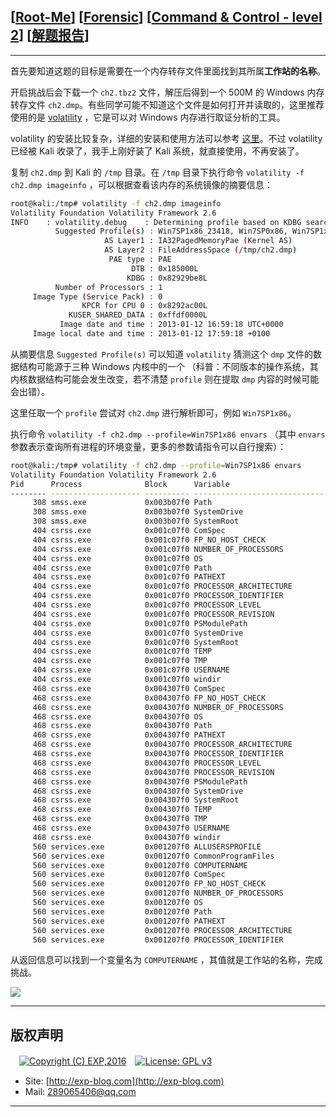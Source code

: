 ## [[Root-Me](https://www.root-me.org/)] [[Forensic](https://www.root-me.org/en/Challenges/Forensic/)] [[Command & Control - level 2](https://www.root-me.org/en/Challenges/Forensic/Command-Control-level-2)] [[解题报告](https://exp-blog.com/safe/ctf/rootme/forensic/command-control-level-2/)]

------

首先要知道这题的目标是需要在一个内存转存文件里面找到其所属**工作站的名称**。

开启挑战后会下载一个 `ch2.tbz2` 文件，解压后得到一个 500M 的 Windows 内存转存文件 `ch2.dmp`。有些同学可能不知道这个文件是如何打开并读取的，这里推荐使用的是 [volatility](https://github.com/volatilityfoundation/volatility) ，它是可以对 Windows 内存进行取证分析的工具。

volatility 的安装比较复杂，详细的安装和使用方法可以参考 [这里](https://www.freebuf.com/sectool/124690.html)。不过 volatility 已经被 Kali 收录了，我手上刚好装了 Kali 系统，就直接使用，不再安装了。

复制 `ch2.dmp` 到 Kali 的 `/tmp` 目录。在 `/tmp` 目录下执行命令 `volatility -f ch2.dmp imageinfo` ，可以根据查看该内存的系统镜像的摘要信息：

```bash
root@kali:/tmp# volatility -f ch2.dmp imageinfo
Volatility Foundation Volatility Framework 2.6
INFO    : volatility.debug    : Determining profile based on KDBG search...
          Suggested Profile(s) : Win7SP1x86_23418, Win7SP0x86, Win7SP1x86
                     AS Layer1 : IA32PagedMemoryPae (Kernel AS)
                     AS Layer2 : FileAddressSpace (/tmp/ch2.dmp)
                      PAE type : PAE
                           DTB : 0x185000L
                          KDBG : 0x82929be8L
          Number of Processors : 1
     Image Type (Service Pack) : 0
                KPCR for CPU 0 : 0x8292ac00L
             KUSER_SHARED_DATA : 0xffdf0000L
           Image date and time : 2013-01-12 16:59:18 UTC+0000
     Image local date and time : 2013-01-12 17:59:18 +0100
```
从摘要信息 `Suggested Profile(s)` 可以知道 `volatility` 猜测这个 `dmp` 文件的数据结构可能源于三种 Windows 内核中的一个 （科普：不同版本的操作系统，其内核数据结构可能会发生改变，若不清楚 `profile` 则在提取 `dmp` 内容的时候可能会出错）。

这里任取一个 `profile` 尝试对 `ch2.dmp` 进行解析即可，例如 `Win7SP1x86`。

执行命令 `volatility -f ch2.dmp --profile=Win7SP1x86 envars` （其中 `envars` 参数表示查询所有进程的环境变量，更多的参数请指令可以自行搜索）：

```bash
root@kali:/tmp# volatility -f ch2.dmp --profile=Win7SP1x86 envars
Volatility Foundation Volatility Framework 2.6
Pid      Process              Block      Variable                       Value
-------- -------------------- ---------- ------------------------------ -----
     308 smss.exe             0x003b07f0 Path                           C:\Windows\System32
     308 smss.exe             0x003b07f0 SystemDrive                    C:
     308 smss.exe             0x003b07f0 SystemRoot                     C:\Windows
     404 csrss.exe            0x001c07f0 ComSpec                        C:\Windows\system32\cmd.exe
     404 csrss.exe            0x001c07f0 FP_NO_HOST_CHECK               NO
     404 csrss.exe            0x001c07f0 NUMBER_OF_PROCESSORS           1
     404 csrss.exe            0x001c07f0 OS                             Windows_NT
     404 csrss.exe            0x001c07f0 Path                           C:\Windows\system32;C:\Windows;C:\Windows\System32\Wbem;C:\Windows\System32\WindowsPowerShell\v1.0\
     404 csrss.exe            0x001c07f0 PATHEXT                        .COM;.EXE;.BAT;.CMD;.VBS;.VBE;.JS;.JSE;.WSF;.WSH;.MSC
     404 csrss.exe            0x001c07f0 PROCESSOR_ARCHITECTURE         x86
     404 csrss.exe            0x001c07f0 PROCESSOR_IDENTIFIER           x86 Family 6 Model 23 Stepping 6, GenuineIntel
     404 csrss.exe            0x001c07f0 PROCESSOR_LEVEL                6
     404 csrss.exe            0x001c07f0 PROCESSOR_REVISION             1706
     404 csrss.exe            0x001c07f0 PSModulePath                   C:\Windows\system32\WindowsPowerShell\v1.0\Modules\
     404 csrss.exe            0x001c07f0 SystemDrive                    C:
     404 csrss.exe            0x001c07f0 SystemRoot                     C:\Windows
     404 csrss.exe            0x001c07f0 TEMP                           C:\Windows\TEMP
     404 csrss.exe            0x001c07f0 TMP                            C:\Windows\TEMP
     404 csrss.exe            0x001c07f0 USERNAME                       SYSTEM
     404 csrss.exe            0x001c07f0 windir                         C:\Windows
     468 csrss.exe            0x004307f0 ComSpec                        C:\Windows\system32\cmd.exe
     468 csrss.exe            0x004307f0 FP_NO_HOST_CHECK               NO
     468 csrss.exe            0x004307f0 NUMBER_OF_PROCESSORS           1
     468 csrss.exe            0x004307f0 OS                             Windows_NT
     468 csrss.exe            0x004307f0 Path                           C:\Windows\system32;C:\Windows;C:\Windows\System32\Wbem;C:\Windows\System32\WindowsPowerShell\v1.0\
     468 csrss.exe            0x004307f0 PATHEXT                        .COM;.EXE;.BAT;.CMD;.VBS;.VBE;.JS;.JSE;.WSF;.WSH;.MSC
     468 csrss.exe            0x004307f0 PROCESSOR_ARCHITECTURE         x86
     468 csrss.exe            0x004307f0 PROCESSOR_IDENTIFIER           x86 Family 6 Model 23 Stepping 6, GenuineIntel
     468 csrss.exe            0x004307f0 PROCESSOR_LEVEL                6
     468 csrss.exe            0x004307f0 PROCESSOR_REVISION             1706
     468 csrss.exe            0x004307f0 PSModulePath                   C:\Windows\system32\WindowsPowerShell\v1.0\Modules\
     468 csrss.exe            0x004307f0 SystemDrive                    C:
     468 csrss.exe            0x004307f0 SystemRoot                     C:\Windows
     468 csrss.exe            0x004307f0 TEMP                           C:\Windows\TEMP
     468 csrss.exe            0x004307f0 TMP                            C:\Windows\TEMP
     468 csrss.exe            0x004307f0 USERNAME                       SYSTEM
     468 csrss.exe            0x004307f0 windir                         C:\Windows
     560 services.exe         0x001207f0 ALLUSERSPROFILE                C:\ProgramData
     560 services.exe         0x001207f0 CommonProgramFiles             C:\Program Files\Common Files
     560 services.exe         0x001207f0 COMPUTERNAME                   WIN-ETSA91RKCFP
     560 services.exe         0x001207f0 ComSpec                        C:\Windows\system32\cmd.exe
     560 services.exe         0x001207f0 FP_NO_HOST_CHECK               NO
     560 services.exe         0x001207f0 NUMBER_OF_PROCESSORS           1
     560 services.exe         0x001207f0 OS                             Windows_NT
     560 services.exe         0x001207f0 Path                           C:\Windows\system32;C:\Windows;C:\Windows\System32\Wbem;C:\Windows\System32\WindowsPowerShell\v1.0\
     560 services.exe         0x001207f0 PATHEXT                        .COM;.EXE;.BAT;.CMD;.VBS;.VBE;.JS;.JSE;.WSF;.WSH;.MSC
     560 services.exe         0x001207f0 PROCESSOR_ARCHITECTURE         x86
     560 services.exe         0x001207f0 PROCESSOR_IDENTIFIER           x86 Family 6 Model 23 Stepping 6, GenuineIntel
```
从返回信息可以找到一个变量名为 `COMPUTERNAME` ，其值就是工作站的名称，完成挑战。

![](https://github.com/lyy289065406/CTF-Solving-Reports/blob/master/rootme/Forensic/%5B01%5D%20%5B15P%5D%20Command%20%26%20Control%20-%20level%202/imgs/01.png)

------

## 版权声明

　[![Copyright (C) EXP,2016](https://img.shields.io/badge/Copyright%20(C)-EXP%202016-blue.svg)](http://exp-blog.com)　[![License: GPL v3](https://img.shields.io/badge/License-GPL%20v3-blue.svg)](https://www.gnu.org/licenses/gpl-3.0)
  

- Site: [http://exp-blog.com](http://exp-blog.com) 
- Mail: <a href="mailto:289065406@qq.com?subject=[EXP's Github]%20Your%20Question%20（请写下您的疑问）&amp;body=What%20can%20I%20help%20you?%20（需要我提供什么帮助吗？）">289065406@qq.com</a>


------
